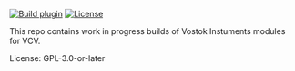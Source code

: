 [![Build plugin](https://github.com/Vostok-Instruments/Vostok_VCVRack/actions/workflows/build-plugin.yml/badge.svg)](https://github.com/Vostok-Instruments/Vostok_VCVRack/actions/workflows/build-plugin.yml)
[![License](https://img.shields.io/badge/license-GPLv3--or--later-blue)](https://opensource.org/licenses/GPL-3.0)

This repo contains work in progress builds of Vostok Instuments modules for VCV.

License: GPL-3.0-or-later 
